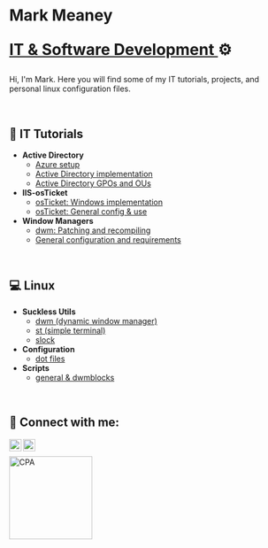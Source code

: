 <h1>Mark Meaney <p><a href="https://profile.coursecareers.com/it/mark.meaney"> IT & Software Development </a>⚙️</h1>
<p>Hi, I'm Mark. Here you will find some of my IT tutorials, projects, and personal linux configuration files.</p>
<p> &emsp; </p>


<h2>📖 IT Tutorials</h2>

- <b>Active Directory</b>
  - [Azure setup](https://github.com/saus23/AD-Lab/tree/main)
  - [Active Directory implementation](https://github.com/saus23/AD-Lab/blob/main/implementation/)
  - [Active Directory GPOs and OUs](https://github.com/saus23/AD-Lab/blob/main/GPO/)
- <b>IIS-osTicket</b>
  - [osTicket: Windows implementation](https://github.com/saus23/osTicket/tree/main)
  - [osTicket: General config & use](https://github.com/saus23/osTicket/tree/main/config)
- <b>Window Managers</b>
  - [dwm: Patching and recompiling](https://github.com/saus23/dwm/tree/main/tutorial)
  - [General configuration and requirements](https://github.com/saus23/dwm/tree/main/tutorial/usage-and-requirements)

<p> &emsp; </p>

 
<h2>💻 Linux</h2>

- <b>Suckless Utils</b>
  - [dwm (dynamic window manager)](https://github.com/saus23/dwm)
  - [st (simple terminal)](https://github.com/saus23/st)
  - [slock](https://github.com/saus23/slock)
- <b>Configuration</b>
  - [dot files](https://github.com/saus23/dots)
- <b>Scripts</b>
  - [general & dwmblocks](https://github.com/saus23/scripts)

<p> &emsp; </p>


<h2>📠 Connect with me:</h2>


[<img align="left" alt="Mark | LinkedIn" width="22px" src="https://cdn.jsdelivr.net/npm/simple-icons@v3/icons/linkedin.svg" />][linkedin]
[<img align="left" alt="Mark | YouTube" width="22px" src="https://cdn.jsdelivr.net/npm/simple-icons@v3/icons/youtube.svg" />][youtube]


[linkedin]: https://www.linkedin.com/in/mark-meaney-176280354/
[youtube]: https://www.youtube.com/@yungmang
<p> &emsp; </p>

[<img src="https://images.credly.com/images/01cbdda3-ce36-439a-867d-310b13f99bc7/image.png" alt="CPA" width="150"/>](https://verify.openedg.org/?id=AA9J.rGRN.LGBN)
